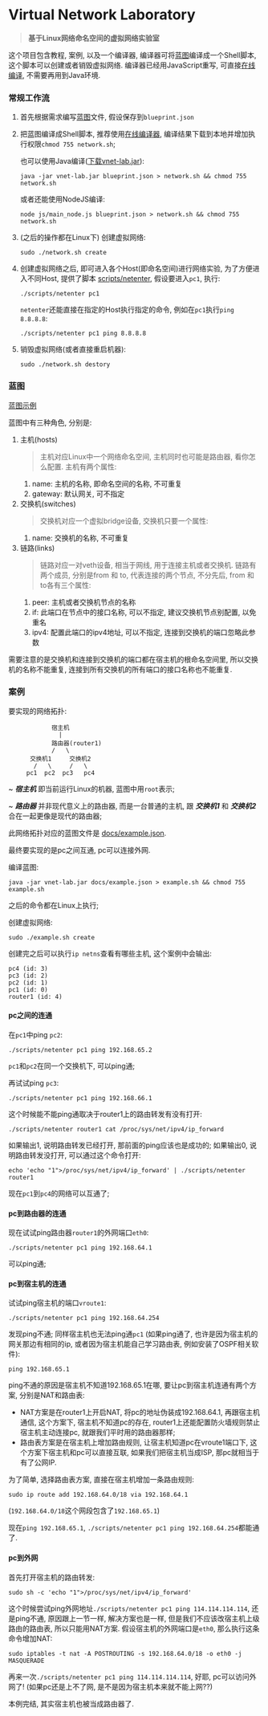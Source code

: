 # Virtual Network Laboratory

> **基于Linux网络命名空间的虚拟网络实验室**

这个项目包含教程, 案例, 以及一个编译器,
编译器可将[蓝图](#蓝图)编译成一个Shell脚本, 这个脚本可以创建或者销毁虚拟网络.
编译器已经用JavaScript重写, 可直接[在线编译](https://jjm2473.github.io/virtual-network-laboratory/), 不需要再用到Java环境.

### 常规工作流
1. 首先根据需求编写[蓝图](#蓝图)文件, 假设保存到`blueprint.json`
2. 把蓝图编译成Shell脚本, 推荐使用[在线编译器](https://jjm2473.github.io/virtual-network-laboratory/), 
   编译结果下载到本地并增加执行权限`chmod 755 network.sh`; 
   
   也可以使用Java编译([下载vnet-lab.jar](https://github.com/jjm2473/virtual-network-laboratory/releases)):
    ```shell script
    java -jar vnet-lab.jar blueprint.json > network.sh && chmod 755 network.sh
    ```
   或者还能使用NodeJS编译:
    ```shell script
    node js/main_node.js blueprint.json > network.sh && chmod 755 network.sh
    ```
3. (之后的操作都在Linux下) 创建虚拟网络:
    ```shell script
    sudo ./network.sh create
    ```
4. 创建虚拟网络之后, 即可进入各个Host(即命名空间)进行网络实验, 
    为了方便进入不同Host, 提供了脚本 [scripts/netenter](scripts/netenter),
    假设要进入`pc1`, 执行:
    ```shell script
    ./scripts/netenter pc1
    ```
    `netenter`还能直接在指定的Host执行指定的命令, 例如在`pc1`执行`ping 8.8.8.8`:
    ```shell script
    ./scripts/netenter pc1 ping 8.8.8.8
    ```
5. 销毁虚拟网络(或者直接重启机器):
    ```shell script
    sudo ./network.sh destory
    ```

### 蓝图
[蓝图示例](docs/example.json)

蓝图中有三种角色, 分别是:

1. 主机(hosts)
   > 主机对应Linux中一个网络命名空间, 主机同时也可能是路由器, 看你怎么配置.
     主机有两个属性: 
   1. name: 主机的名称, 即命名空间的名称, 不可重复
   2. gateway: 默认网关, 可不指定 
2. 交换机(switches)
   > 交换机对应一个虚拟bridge设备, 交换机只要一个属性:
   1. name: 交换机的名称, 不可重复
3. 链路(links)
   > 链路对应一对veth设备, 相当于网线, 用于连接主机或者交换机.
    链路有两个成员, 分别是from 和 to, 代表连接的两个节点, 不分先后,
    from 和 to各有三个属性:
   1. peer: 主机或者交换机节点的名称
   2. if: 此端口在节点中的接口名称, 可以不指定, 建议交换机节点别配置, 以免重名
   3. ipv4: 配置此端口的ipv4地址, 可以不指定, 连接到交换机的端口忽略此参数

需要注意的是交换机和连接到交换机的端口都在宿主机的根命名空间里, 所以交换机的名称不能重复, 
连接到所有交换机的所有端口的接口名称也不能重复.

### 案例
要实现的网络拓扑:
```text
            宿主机
              |
            路由器(router1)
            /   \
      交换机1     交换机2
       /   \     /   \
     pc1  pc2  pc3   pc4
```
~ ___宿主机___ 即当前运行Linux的机器, 蓝图中用`root`表示;

~ ___路由器___ 并非现代意义上的路由器, 而是一台普通的主机, 跟 ___交换机1___ 和 ___交换机2___ 合在一起更像是现代的路由器; 

此网络拓扑对应的蓝图文件是 [docs/example.json](docs/example.json).

最终要实现的是pc之间互通, pc可以连接外网.

编译蓝图:
```shell script
java -jar vnet-lab.jar docs/example.json > example.sh && chmod 755 example.sh
```
之后的命令都在Linux上执行;

创建虚拟网络:
```shell script
sudo ./example.sh create
```
创建完之后可以执行`ip netns`查看有哪些主机, 这个案例中会输出:
```text
pc4 (id: 3)
pc3 (id: 2)
pc2 (id: 1)
pc1 (id: 0)
router1 (id: 4)
```

#### pc之间的连通
在`pc1`中ping `pc2`:
```shell script
./scripts/netenter pc1 ping 192.168.65.2
```
`pc1`和`pc2`在同一个交换机下, 可以ping通;

再试试ping `pc3`:
```shell script
./scripts/netenter pc1 ping 192.168.66.1
```
这个时候能不能ping通取决于router1上的路由转发有没有打开:
```shell script
./scripts/netenter router1 cat /proc/sys/net/ipv4/ip_forward
```
如果输出1, 说明路由转发已经打开, 那前面的ping应该也是成功的;
如果输出0, 说明路由转发没打开, 可以通过这个命令打开:
```shell script
echo 'echo "1">/proc/sys/net/ipv4/ip_forward' | ./scripts/netenter router1
```
现在`pc1`到`pc4`的网络可以互通了;

#### pc到路由器的连通
现在试试ping路由器`router1`的外网端口`eth0`:
```shell script
./scripts/netenter pc1 ping 192.168.64.1
```
可以ping通;

#### pc到宿主机的连通
试试ping宿主机的端口`vroute1`:
```shell script
./scripts/netenter pc1 ping 192.168.64.254
```
发现ping不通;
同样宿主机也无法ping通`pc1`
(如果ping通了, 也许是因为宿主机的网关那边有相同的ip, 或者因为宿主机能自己学习路由表, 例如安装了OSPF相关软件):
```shell script
ping 192.168.65.1
```
ping不通的原因是宿主机不知道192.168.65.1在哪, 
要让pc到宿主机连通有两个方案, 分别是NAT和路由表:
- NAT方案是在router1上开启NAT, 将pc的地址伪装成192.168.64.1, 再跟宿主机通信,
这个方案下, 宿主机不知道pc的存在, router1上还能配置防火墙规则禁止宿主机主动连接pc, 
就跟我们平时用的路由器那样;
- 路由表方案是在宿主机上增加路由规则, 让宿主机知道pc在vroute1端口下, 
这个方案下宿主机和pc可以直接互联, 如果我们把宿主机当成ISP, 那pc就相当于有了公网IP.

为了简单, 选择路由表方案, 直接在宿主机增加一条路由规则:
```shell script
sudo ip route add 192.168.64.0/18 via 192.168.64.1
```
(`192.168.64.0/18`这个网段包含了`192.168.65.1`)

现在`ping 192.168.65.1`, `./scripts/netenter pc1 ping 192.168.64.254`都能通了.

#### pc到外网
首先打开宿主机的路由转发:
```shell script
sudo sh -c 'echo "1">/proc/sys/net/ipv4/ip_forward'
```
这个时候尝试ping外网地址`./scripts/netenter pc1 ping 114.114.114.114`, 还是ping不通, 
原因跟上一节一样, 解决方案也是一样, 但是我们不应该改宿主机上级路由的路由表, 所以只能用NAT方案.
假设宿主机的外网端口是`eth0`, 那么执行这条命令增加NAT:
```shell script
sudo iptables -t nat -A POSTROUTING -s 192.168.64.0/18 -o eth0 -j MASQUERADE
```
再来一次`./scripts/netenter pc1 ping 114.114.114.114`,
好耶, pc可以访问外网了! (如果pc还是上不了网, 是不是因为宿主机本来就不能上网??)

本例完结, 其实宿主机也被当成路由器了.